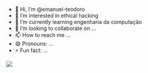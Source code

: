 - 👋 Hi, I’m @emanuel-teodoro
- 👀 I’m interested in ethical hacking
- 🌱 I’m currently learning engenharia da computação
- 💞️ I’m looking to collaborate on ...
- 📫 How to reach me ...
- 😄 Pronouns: ...
- ⚡ Fun fact: ...

<!---
emanuel-teodoro/emanuel-teodoro is a ✨ special ✨ repository because its `README.md` (this file) appears on your GitHub profile.
You can click the Preview link to take a look at your changes.
--->

<img src="https://orig00.deviantart.net/51a3/f/2016/306/0/9/hackerman_by_shiiftyshift-dan31sc.png">
